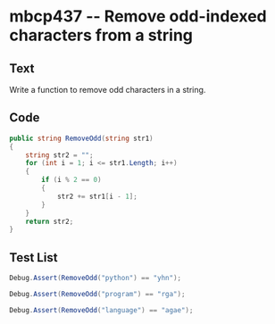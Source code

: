 # mbcp437 -- Remove odd-indexed characters from a string

## Text

Write a function to remove odd characters in a string.

## Code

```csharp
public string RemoveOdd(string str1)
{
    string str2 = "";
    for (int i = 1; i <= str1.Length; i++)
    {
        if (i % 2 == 0)
        {
            str2 += str1[i - 1];
        }
    }
    return str2;
}
```

## Test List

```csharp
Debug.Assert(RemoveOdd("python") == "yhn");
```

```csharp
Debug.Assert(RemoveOdd("program") == "rga");
```

```csharp
Debug.Assert(RemoveOdd("language") == "agae");
```
